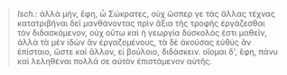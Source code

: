 

>  *Isch.*: ἀλλὰ μήν, ἔφη, ὦ Σώκρατες, οὐχ ὥσπερ γε τὰς ἄλλας τέχνας κατατριβῆναι δεῖ μανθάνοντας πρὶν ἄξια τῆς τροφῆς ἐργάζεσθαι τὸν διδασκόμενον, οὐχ οὕτω καὶ ἡ γεωργία δύσκολός ἐστι μαθεῖν, ἀλλὰ τὰ μὲν ἰδὼν ἂν ἐργαζομένους, τὰ δὲ ἀκούσας εὐθὺς ἂν ἐπίσταιο, ὥστε καὶ ἄλλον, εἰ βούλοιο, διδάσκειν. οἴομαι δ', ἔφη, πάνυ καὶ λεληθέναι πολλά σε αὐτὸν ἐπιστάμενον αὐτῆς.